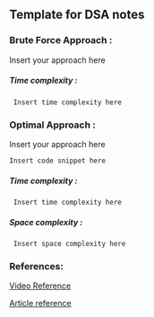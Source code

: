 ## Template for DSA notes

### Brute Force Approach :

Insert your approach here

##### Time complexity :

``` Insert time complexity here```

### Optimal Approach :

Insert your approach here

``` 
Insert code snippet here
```

##### Time complexity :

``` Insert time complexity here```

##### Space complexity :

``` Insert space complexity here```

### References:

[Video Reference]()

[Article reference]()
